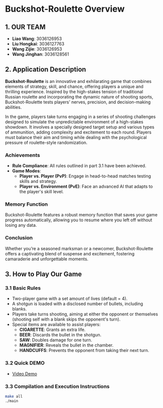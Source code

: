# Buckshot-Roulette Overview

## 1. OUR TEAM
- **Liao Wang**: 3036126953
- **Liu Hongkai**: 3036127763
- **Wang Zijie**: 3036126953
- **Wang Jinghan**: 3036128561

## 2. Application Description
**Buckshot-Roulette** is an innovative and exhilarating game that combines elements of strategy, skill, and chance, offering players a unique and thrilling experience. Inspired by the high-stakes tension of traditional Russian roulette and incorporating the dynamic nature of shooting sports, Buckshot-Roulette tests players' nerves, precision, and decision-making abilities.

In the game, players take turns engaging in a series of shooting challenges designed to simulate the unpredictable environment of a high-stakes showdown. It involves a specially designed target setup and various types of ammunition, adding complexity and excitement to each round. Players must balance their aim and timing while dealing with the psychological pressure of roulette-style randomization.

### Achievements
- **Rule Compliance**: All rules outlined in part 3.1 have been achieved.
- **Game Modes**: 
  - **Player vs. Player (PvP)**: Engage in head-to-head matches testing skills and strategy.
  - **Player vs. Environment (PvE)**: Face an advanced AI that adapts to the player's skill level.

### Memory Function
Buckshot-Roulette features a robust memory function that saves your game progress automatically, allowing you to resume where you left off without losing any data.

### Conclusion
Whether you’re a seasoned marksman or a newcomer, Buckshot-Roulette offers a captivating blend of suspense and excitement, fostering camaraderie and unforgettable moments.

## 3. How to Play Our Game
### 3.1 Basic Rules
- Two-player game with a set amount of lives (default = 4).
- A shotgun is loaded with a disclosed number of bullets, including blanks.
- Players take turns shooting, aiming at either the opponent or themselves (shooting self with a blank skips the opponent's turn).
- Special items are available to assist players:
  - **CIGARETTE**: Grants an extra life.
  - **BEER**: Discards the bullet in the shotgun.
  - **SAW**: Doubles damage for one turn.
  - **MAGNIFIER**: Reveals the bullet in the chamber.
  - **HANDCUFFS**: Prevents the opponent from taking their next turn.

### 3.2 Quick DEMO
- [Video Demo](https://youtu.be/9pU-0DAcSxM)

### 3.3 Compilation and Execution Instructions
```bash
make all
./main

